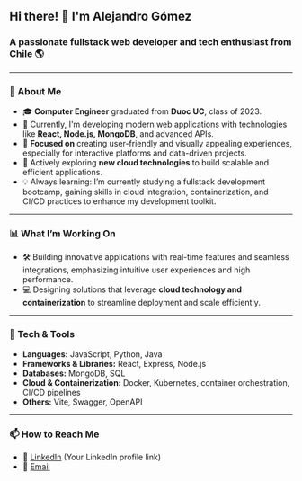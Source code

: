 <h2>Hi there! 👋 I'm Alejandro Gómez</h2>

<h3>A passionate fullstack web developer and tech enthusiast from Chile 🌎</h3>

<hr>

<h3>📖 About Me</h3>
<ul>
  <li>🎓 <strong>Computer Engineer</strong> graduated from <strong>Duoc UC</strong>, class of 2023.</li>
  <li>💼 Currently, I'm developing modern web applications with technologies like <strong>React, Node.js, MongoDB</strong>, and advanced APIs.</li>
  <li>🚀 <strong>Focused on</strong> creating user-friendly and visually appealing experiences, especially for interactive platforms and data-driven projects.</li>
  <li>🎯 Actively exploring <strong>new cloud technologies</strong> to build scalable and efficient applications.</li>
  <li>💡 Always learning: I’m currently studying a fullstack development bootcamp, gaining skills in cloud integration, containerization, and CI/CD practices to enhance my development toolkit.</li>
</ul>

<hr>

<h3>📊 What I’m Working On</h3>
<ul>
  <li>🛠 Building innovative applications with real-time features and seamless integrations, emphasizing intuitive user experiences and high performance.</li>
  <li>💻 Designing solutions that leverage <strong>cloud technology and containerization</strong> to streamline deployment and scale efficiently.</li>
</ul>

<hr>

<h3>🔧 Tech & Tools</h3>
<ul>
  <li><strong>Languages:</strong> JavaScript, Python, Java</li>
  <li><strong>Frameworks & Libraries:</strong> React, Express, Node.js</li>
  <li><strong>Databases:</strong> MongoDB, SQL</li>
  <li><strong>Cloud & Containerization:</strong> Docker, Kubernetes, container orchestration, CI/CD pipelines</li>
  <li><strong>Others:</strong> Vite, Swagger, OpenAPI</li>
</ul>

<hr>

<h3>📫 How to Reach Me</h3>
<ul>
  <li>💼 <a href="https://www.linkedin.com/in/ale-gs">LinkedIn</a> (Your LinkedIn profile link)</li>
  <li>📧 <a href="mailto:ale.gomez.saez@gmail.com">Email</a></li>
</ul>
